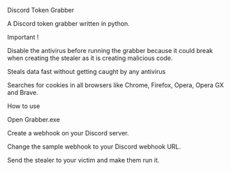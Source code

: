 Discord Token Grabber

A Discord token grabber written in python.

Important ! 

Disable the antivirus before running the grabber because it could break when creating the stealer as it is creating malicious code.


Steals data fast without getting caught by any antivirus

Searches for cookies in all browsers like Chrome, Firefox, Opera, Opera GX and Brave.


How to use

Open Grabber.exe

Create a webhook on your Discord server.

Change the sample webhook to your Discord webhook URL.

Send the stealer to your victim and make them run it.

